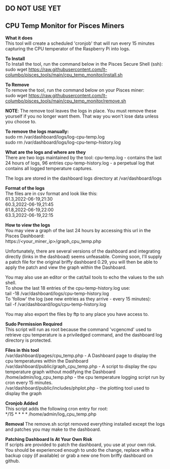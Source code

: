 ## DO NOT USE YET

## CPU Temp Monitor for Pisces Miners

**What it does**  
This tool will create a scheduled 'cronjob' that will run every 15 minutes capturing the CPU temperator of the Raspberry Pi into logs.  

**To Install**  
To Install the tool, run the command below in the Pisces Secure Shell (ssh):  
sudo wget https://raw.githubusercontent.com/lt-columbo/pisces_tools/main/cpu_temp_monitor/install.sh

**To Remove**  
To remove the tool, run the command below on your Pisces miner:  
sudo wget https://raw.githubusercontent.com/lt-columbo/pisces_tools/main/cpu_temp_monitor/remove.sh

**NOTE**: The remove tool leaves the logs in place. You must remove these yourself if you no longer want them. That way you won't lose data unless you choose to.  

**To remove the logs manually:**  
sudo rm /var/dashboard/logs/log-cpu-temp.log  
sudo rm /var/dashboard/logs/log-cpu-temp-history.log  

**What are the logs and where are they**  
There are two logs maintained by the tool:
cpu-temp.log - contains the last 24 hours of logs, 96 entries
cpu-temp-history.log - a perpetual log that contains all logged temperature captures.

The logs are stored in the dashboard logs directory at /var/dashboard/logs  

**Format of the logs**  
The files are in csv format and look like this:  
61.3,2022-06-19,21:30  
60.3,2022-06-19,21:45  
61.8,2022-06-19,22:00  
63.3,2022-06-19,22:15  

**How to view the logs**  
You may view a graph of the last 24 hours by accessing this url in the Pisces Dashboard:  
https://<your_miner_ip>/graph_cpu_temp.php  

Unfortunately, there are several versions of the dashboard and integrating directly (links in the dashboad) seems unfeasable. Coming soon, I'll supply a patch file for the original briffy dashboard 0.29, you will then be able to apply the patch and view the graph within the Dashboard.

You may also use an editor or the cat/tail tools to echo the values to the ssh shell.  
To show the last 18 entries of the cpu-temp-history.log use:  
tail -18 /var/dashboard/logs/cpu-temp-history.log  
To 'follow' the log (see new entries as they arrive - every 15 minutes):  
tail -f /var/dashboard/logs/cpu-temp-history.log  

You may also export the files by ftp to any place you have access to.

**Sudo Permission Required**  
This script will run as root because the command 'vcgencmd' used to retrieve cpu temperature is a priviledged command, and the dashboard log directory is protected.

**Files in this tool**  
/var/dashboard/pages/cpu_temp.php - A Dashboard page to display the cpu temperatures within the Dashboard  
/var/dashboard/public/graph_cpu_temp.php - A script to display the cpu temperature graph without modifying the Dashboard  
/home/admin/log_cpu_temp.php - the cpu temperature logging script run by cron every 15 minutes.  
/var/dashboard/public/includes/phplot.php - the plotting tool used to display the graph  

**Cronjob Added**  
This script adds the following cron entry for root:  
*/15 * * * * /home/admin/log_cpu_temp.php  

**Removal**
The remove.sh script removed everything installed except the logs and patches you may make to the dashboard.

**Patching Dashboard Is At Your Own Risk**  
If scripts are provided to patch the dashboard, you use at your own risk. You should be experienced enough to undo the change, replace with a backup copy (if available) or grab a new one from briffy dashboard on github.
